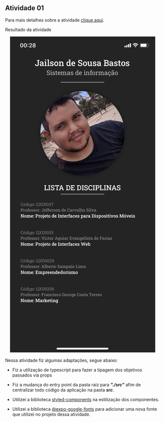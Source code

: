 ## Atividade  01

Para mais detalhes sobre a atividade [clique aqui](https://github.com/JailsonSousa/pidm-2020.2/blob/main/atv01/ATV1.pdf).

Resultado da atividade

<p align="center">
  <img src="https://github.com/JailsonSousa/pidm-2020.2/blob/main/atv01/ATV1.jpeg" alt="Resultado da atividade"/>
</p>

Nessa atividade fiz algumas adaptações, segue abaixo:

 - Fiz a utilização de typescript para fazer a tipagem dos objetivos passados via props
 
 - Fiz a mudança do entry point da pasta raiz para ***"./src"*** afim de centralizar todo código da aplicação na pasta ***src***.
 
 - Utilizei a biblioteca [styled-components](https://styled-components.com/) na estilização dos componentes.
 - Utilizei a biblioteca [@expo-google-fonts](https://github.com/expo/google-fonts) para adicionar uma nova fonte que utilizei no projeto dessa atividade.
